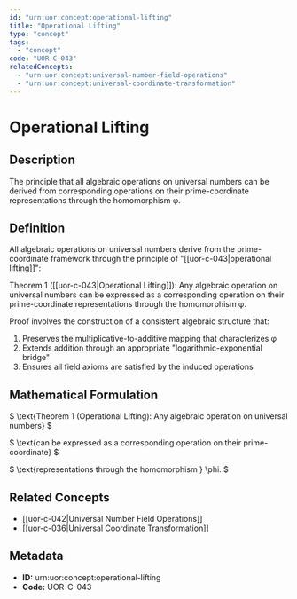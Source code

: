 ```yaml
---
id: "urn:uor:concept:operational-lifting"
title: "Operational Lifting"
type: "concept"
tags:
  - "concept"
code: "UOR-C-043"
relatedConcepts:
  - "urn:uor:concept:universal-number-field-operations"
  - "urn:uor:concept:universal-coordinate-transformation"
---
```


# Operational Lifting

## Description

The principle that all algebraic operations on universal numbers can be derived from corresponding operations on their prime-coordinate representations through the homomorphism φ.

## Definition

All algebraic operations on universal numbers derive from the prime-coordinate framework through the principle of "[[uor-c-043|operational lifting]]":

Theorem 1 ([[uor-c-043|Operational Lifting]]): Any algebraic operation on universal numbers can be expressed as a corresponding operation on their prime-coordinate representations through the homomorphism φ.

Proof involves the construction of a consistent algebraic structure that:
1. Preserves the multiplicative-to-additive mapping that characterizes φ
2. Extends addition through an appropriate "logarithmic-exponential bridge"
3. Ensures all field axioms are satisfied by the induced operations

## Mathematical Formulation

$
\text{Theorem 1 (Operational Lifting): Any algebraic operation on universal numbers}
$

$
\text{can be expressed as a corresponding operation on their prime-coordinate}
$

$
\text{representations through the homomorphism } \phi.
$

## Related Concepts

- [[uor-c-042|Universal Number Field Operations]]
- [[uor-c-036|Universal Coordinate Transformation]]

## Metadata

- **ID:** urn:uor:concept:operational-lifting
- **Code:** UOR-C-043
